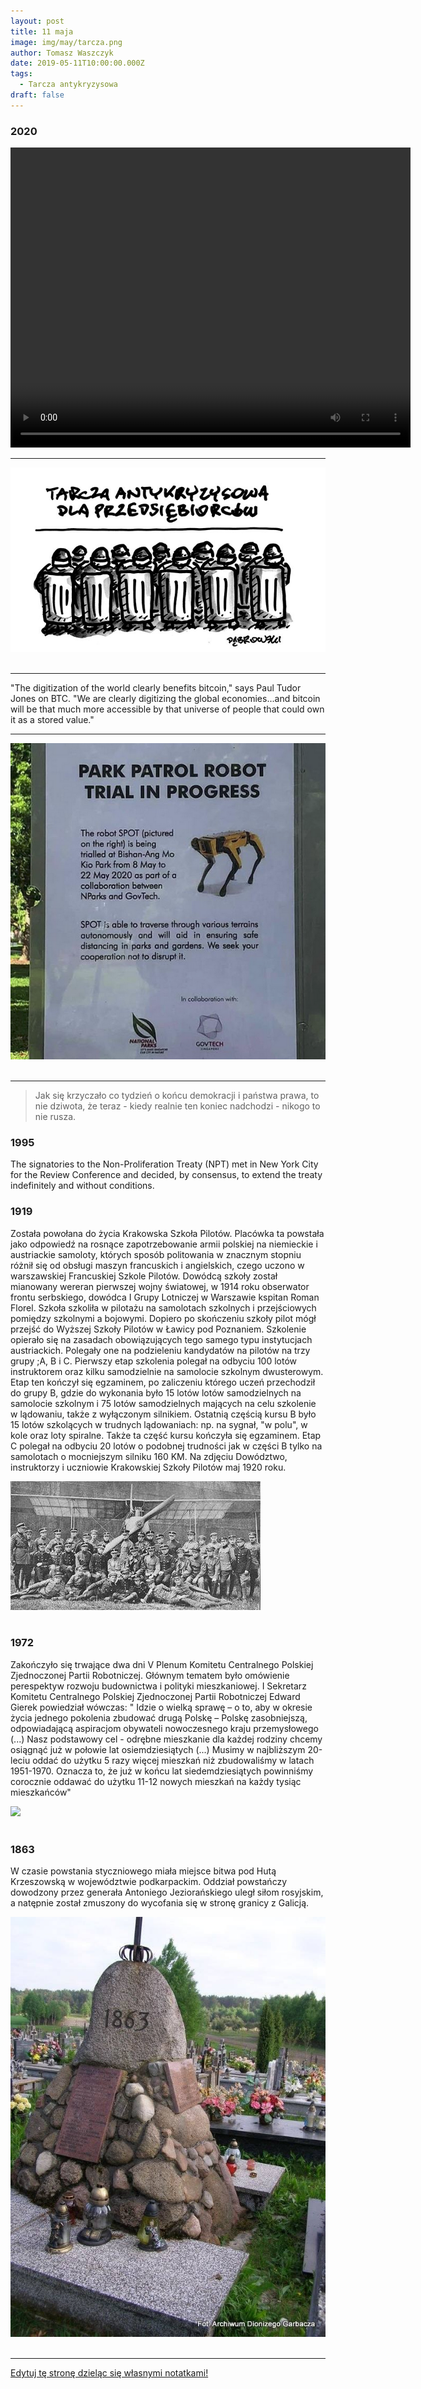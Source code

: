 ```yaml
---
layout: post
title: 11 maja
image: img/may/tarcza.png
author: Tomasz Waszczyk
date: 2019-05-11T10:00:00.000Z
tags:
  - Tarcza antykryzysowa
draft: false
---
```


### 2020

<video width="640" height="480" controls>
  <source src="./movies/may/DnP.mp4" type="video/mp4">
Your browser does not support the video tag.
</video>

---

<img src="./img/may/tarcza.png"><br><br>

---

"The digitization of the world clearly benefits bitcoin," says Paul Tudor Jones on BTC. "We are clearly digitizing the global economies...and bitcoin will be that much more accessible by that universe of people that could own it as a stored value."

---

<img src="./img/may/govtech.png"><br><br>

---

> Jak się krzyczało co tydzień o końcu demokracji i państwa prawa, to nie dziwota, że teraz - kiedy realnie ten koniec nadchodzi - nikogo to nie rusza.

### 1995

The signatories to the Non-Proliferation Treaty (NPT) met in New York City for the Review Conference and decided, by consensus, to extend the treaty indefinitely and without conditions.

### 1919

Została powołana do życia Krakowska Szkoła Pilotów.
Placówka ta powstała jako odpowiedź na rosnące zapotrzebowanie armii polskiej na niemieckie i austriackie samoloty, których sposób politowania w znacznym stopniu różnił się od obsługi maszyn francuskich i angielskich, czego uczono w warszawskiej Francuskiej Szkole Pilotów.
Dowódcą szkoły został mianowany wereran pierwszej wojny światowej, w 1914 roku obserwator frontu serbskiego, dowódca I Grupy Lotniczej w Warszawie kspitan Roman Florel.
Szkoła szkoliła w pilotażu na samolotach szkolnych i przejściowych pomiędzy szkolnymi a bojowymi. Dopiero po skończeniu szkoły pilot mógł przejść do Wyższej Szkoły Pilotów w Ławicy pod Poznaniem.
Szkolenie opierało się na zasadach obowiązujących tego samego typu instytucjach austriackich. Polegały one na podzieleniu kandydatów na pilotów na trzy grupy ;A, B i C. Pierwszy etap szkolenia polegał na odbyciu 100 lotów instruktorem oraz kilku samodzielnie na samolocie szkolnym dwusterowym. Etap ten kończył się egzaminem, po zaliczeniu którego uczeń przechodził do grupy B, gdzie do wykonania było 15 lotów lotów samodzielnych na samolocie szkolnym i 75 lotów samodzielnych mających na celu szkolenie w lądowaniu, także z wyłączonym silnikiem. Ostatnią częścią kursu B było 15 lotów szkolących w trudnych lądowaniach: np. na sygnał, "w polu", w kole oraz loty spiralne. Także ta część kursu kończyła się egzaminem. Etap C polegał na odbyciu 20 lotów o podobnej trudności jak w części B tylko na samolotach o mocniejszym silniku 160 KM.
Na zdjęciu Dowództwo, instruktorzy i uczniowie Krakowskiej Szkoły Pilotów maj 1920 roku.

<img src="./img/may/szkola_pilotow.jpg"><br><br>

### 1972

Zakończyło się trwające dwa dni V Plenum Komitetu Centralnego Polskiej Zjednoczonej Partii Robotniczej.
Głównym tematem było omówienie perespektyw rozwoju budownictwa i polityki mieszkaniowej.
I Sekretarz Komitetu Centralnego Polskiej Zjednoczonej Partii Robotniczej Edward Gierek powiedział wówczas:
" Idzie o wielką sprawę – o to, aby w okresie życia jednego pokolenia zbudować drugą Polskę – Polskę zasobniejszą, odpowiadającą aspiracjom obywateli nowoczesnego kraju przemysłowego (...) Nasz podstawowy cel - odrębne mieszkanie dla każdej rodziny chcemy osiągnąć już w połowie lat osiemdziesiątych (...) Musimy w najbliższym 20-leciu oddać do użytku 5 razy więcej mieszkań niż zbudowaliśmy w latach 1951-1970. Oznacza to, że już w końcu lat siedemdziesiątych powinniśmy corocznie oddawać do użytku 11-12 nowych mieszkań na każdy tysiąc mieszkańców"

<img src="./img/april/mieszkania.jpg"><br><br>

### 1863

W czasie powstania styczniowego miała miejsce bitwa pod Hutą Krzeszowską w województwie podkarpackim. Oddział powstańczy dowodzony przez generała Antoniego Jeziorańskiego uległ siłom rosyjskim, a natępnie został zmuszony do wycofania się w stronę granicy z Galicją.

<img src="./img/may/jezioranski.jpg"><br><br>

---

<a href="https://github.com/TomaszWaszczyk/historia.waszczyk.com/edit/master/src/content/may-11.md" target="_blank">Edytuj tę stronę dzieląc się własnymi notatkami!</a>
